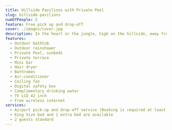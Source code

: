```yaml
---
title: Hillside Pavilions with Private Pool
slug: hillside-pavilions
numOfPeople: 2
feature: Free pick up and drop-off
cover: ./images/cover.jpg
description: In the heart or the jungle, high on the hillside, away from everything and everyone. In this 162 sqm Jungle Hillside Pavilion, you will find yourself surrounded by large Mangrove Palms, flowering Sim Myrtle and various types of beautiful foliage, birds and butterflies. As you swim in your private pool, you will be astonished at the peace and tranquility the jungle provides. All handmade wood furnished crafted by local craftsmen.
features:
  - Outdoor bathtub
  - Outdoor rainshower
  - Private Pool, sunbeds
  - Private terrace
  - Mini bar
  - Hair dryer
  - Bathrobes
  - Air-conditioner
  - Ceiling fan
  - Digital safety box
  - Complimentary drinking water
  - TV LCD 42 inch
  - Free wireless internet
services:
  - Airport pick-up and drop-off service (Booking is required at least 1 day in advance)
  - King Size bed and 1 extra bed are available
  - 2 guests standard
---
```

